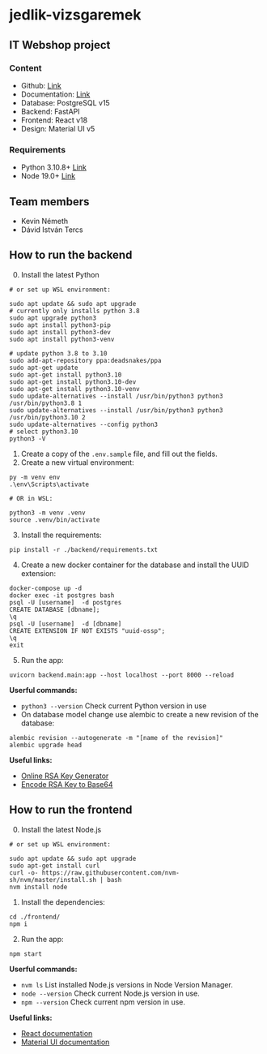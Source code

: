 # jedlik-vizsgaremek

## IT Webshop project

### Content

- Github: [Link](https://github.com/xKeiro/jedlik-vizsgaremek)
- Documentation: [Link](https://docs.google.com/document/d/1Yr7cOVb5YnQZE8FiTCjsjiG3QIeLOKl3hKt94gyOdZ8/edit?usp=sharing)
- Database: PostgreSQL v15
- Backend: FastAPI
- Frontend: React v18
- Design: Material UI v5

### Requirements

- Python 3.10.8+ [Link](https://www.python.org/downloads/)
- Node 19.0+ [Link](https://nodejs.org/en/)

## Team members

- Kevin Németh
- Dávid István Tercs

## How to run the backend

0. Install the latest Python

```
# or set up WSL environment:

sudo apt update && sudo apt upgrade
# currently only installs python 3.8
sudo apt upgrade python3
sudo apt install python3-pip
sudo apt install python3-dev
sudo apt install python3-venv

# update python 3.8 to 3.10
sudo add-apt-repository ppa:deadsnakes/ppa
sudo apt-get update
sudo apt-get install python3.10
sudo apt-get install python3.10-dev
sudo apt-get install python3.10-venv
sudo update-alternatives --install /usr/bin/python3 python3 /usr/bin/python3.8 1
sudo update-alternatives --install /usr/bin/python3 python3 /usr/bin/python3.10 2
sudo update-alternatives --config python3
# select python3.10
python3 -V
```

1. Create a copy of the `.env.sample` file, and fill out the fields.
2. Create a new virtual environment:

```
py -m venv env
.\env\Scripts\activate

# OR in WSL:

python3 -m venv .venv
source .venv/bin/activate
```

3. Install the requirements:

```
pip install -r ./backend/requirements.txt
```

4. Create a new docker container for the database and install the UUID extension:

```
docker-compose up -d
docker exec -it postgres bash
psql -U [username]  -d postgres
CREATE DATABASE [dbname];
\q
psql -U [username]  -d [dbname]
CREATE EXTENSION IF NOT EXISTS "uuid-ossp";
\q
exit
```

5. Run the app:

```
uvicorn backend.main:app --host localhost --port 8000 --reload
```

**Userful commands:**

- `python3 --version` Check current Python version in use
- On database model change use alembic to create a new revision of the database:

```
alembic revision --autogenerate -m "[name of the revision]"
alembic upgrade head
```

**Useful links:**

- [Online RSA Key Generator](http://travistidwell.com/jsencrypt/demo/)
- [Encode RSA Key to Base64](https://www.base64encode.org/)

## How to run the frontend

0. Install the latest Node.js

```
# or set up WSL environment:

sudo apt update && sudo apt upgrade
sudo apt-get install curl
curl -o- https://raw.githubusercontent.com/nvm-sh/nvm/master/install.sh | bash
nvm install node
```

1. Install the dependencies:

```
cd ./frontend/
npm i
```

2. Run the app:

```
npm start
```

**Userful commands:**

- `nvm ls` List installed Node.js versions in Node Version Manager.
- `node --version` Check current Node.js version in use.
- `npm --version` Check current npm version in use.

**Useful links:**

- [React documentation](https://reactjs.org/docs/getting-started.html)
- [Material UI documentation](https://mui.com/material-ui/getting-started/overview/)
